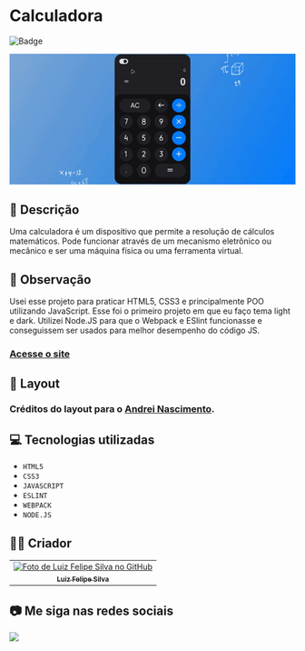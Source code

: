 # Calculadora

![Badge](http://img.shields.io/static/v1?label=STATUS&message=CONCLUIDO&color=GREEN&style=for-the-badge)

<img src="https://github.com/luizfelipe9627/calculadora/blob/main/src/assets/img/apresentacao.gif" alt="Apresentação da Calculadora">

## 📄 Descrição

Uma calculadora é um dispositivo que permite a resolução de cálculos matemáticos. Pode funcionar através de um mecanismo eletrônico ou mecânico e ser uma máquina física ou uma ferramenta virtual.

## 📑 Observação

Usei esse projeto para praticar HTML5, CSS3 e principalmente POO utilizando JavaScript.
Esse foi o primeiro projeto em que eu faço tema light e dark.
Utilizei Node.JS para que o Webpack e ESlint funcionasse e conseguissem ser usados para melhor desempenho do código JS. 

### <a href="https://luizfelipe9627-calculadora.netlify.app">Acesse o site</a>

## 🎨 Layout

### Créditos do layout para o <a href="https://www.figma.com/community/file/1233536186431750478">Andrei Nascimento</a>.

## 💻 Tecnologias utilizadas

- `HTML5`
- `CSS3`  
- `JAVASCRIPT`
- `ESLINT`
- `WEBPACK`
- `NODE.JS`

## 🧑‍💻 Criador

<table>
  <tr>
    <td align="center">
      <a href="https://github.com/luizfelipe9627">
        <img src="https://github.com/luizfelipe9627.png" width="100px;" alt="Foto de Luiz Felipe Silva no GitHub"/><br>
        <sub>
          <b>Luiz Felipe Silva</b>
        </sub>
      </a>
    </td>
  </tr>
</table>

## 📷 Me siga nas redes sociais<br>

<p align="left">
  <a href="https://www.linkedin.com/in/luizfelipe9627/" target="_blank"><img src="https://img.shields.io/badge/-LinkedIn-%230077B5?style=for-the-badge&logo=linkedin&logoColor=white"></a>
</p>
